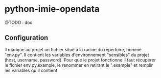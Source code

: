 # python-imie-opendata
@TODO : doc

## Configuration
Il manque au projet un fichier situé à la racine du répertoire, nommé "env.py".
Il contient les variables d'environnement "sensibles" du projet (host, username, password).
Pour que le projet fonctionne il faut récupérer le fichier env.py.example, le renommer en retirant le ".example" et remplir les variables qu'il contient.
